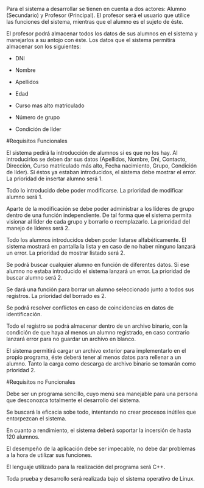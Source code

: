 Para el sistema a desarrollar se tienen en cuenta a dos actores: Alumno (Secundario) y Profesor (Principal). El profesor será el usuario que utilice las funciones del sistema, mientras que el alumno es el sujeto de éste.


El profesor podrá almacenar todos los datos de sus alumnos en el sistema y manejarlos a su antojo con éste. Los datos que el sistema permitirá almacenar son los siguientes:

- DNI 


- Nombre


- Apellidos


- Edad


- Curso mas alto matriculado


- Número de grupo


- Condición de líder



#Requisitos Funcionales

El sistema pedirá la introducción de alumnos si es que no los hay. Al introducirlos se deben dar sus datos (Apellidos, Nombre, Dni, Contacto, Dirección, Curso matriculado más alto, Fecha nacimiento, Grupo, Condición de líder). Si éstos ya estaban introducidos, el sistema debe mostrar el error. La prioridad de insertar alumno será 1.


Todo lo introducido debe poder modificarse. La prioridad de modificar alumno será 1.


Aparte de la modificación se debe poder administrar a los líderes de grupo dentro de una función independiente. De tal forma que el sistema permita visionar al líder de cada grupo y borrarlo o reemplazarlo. La prioridad del manejo de líderes será 2.


Todo los alumnos introducidos deben poder listarse alfabéticamente. El sistema mostrará en pantalla la lista y en caso de no haber ninguno lanzará un error. La prioridad de mostrar listado será 2.


Se podrá buscar cualquier alumno en función de diferentes datos. Si ese alumno no estaba introducido el sistema lanzará un error. La prioridad de buscar alumno será 2.


Se dará una función para borrar un alumno seleccionado junto a todos sus registros. La prioridad del borrado es 2.


Se podrá resolver conflictos en caso de coincidencias en datos de identificación.


Todo el registro se podrá almacenar dentro de un archivo binario, con la condición de que haya al menos un alumno registrado, en caso contrario lanzará error para no guardar un archivo en blanco.


El sistema permitirá cargar un archivo exterior para implementarlo en el propio programa, éste deberá tener al menos datos para rellenar a un alumno. Tanto la carga como descarga de archivo binario se tomarán como prioridad 2.






#Requisitos no Funcionales

Debe ser un programa sencillo, cuyo menú sea manejable para una persona que desconozca totalmente el desarrollo del sistema.


Se buscará la eficacia sobe todo, intentando no crear procesos inútiles que entorpezcan el sistema.


En cuanto a rendimiento, el sistema deberá soportar la incersión de hasta 120 alumnos.


El desempeño de la aplicación debe ser impecable, no debe dar problemas a la hora de utilizar sus funciones.


El lenguaje utilizado para la realización del programa será C++.


Toda prueba y desarrollo será realizada bajo el sistema operativo de Linux.
